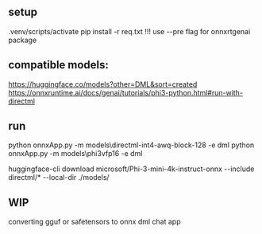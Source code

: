 
## setup
.venv/scripts/activate
pip install -r req.txt
!!! use --pre flag for onnxrtgenai package

## compatible models:
https://huggingface.co/models?other=DML&sort=created
https://onnxruntime.ai/docs/genai/tutorials/phi3-python.html#run-with-directml

## run
python onnxApp.py -m models\directml-int4-awq-block-128 -e dml
python onnxApp.py -m models\phi3vfp16 -e dml


huggingface-cli download microsoft/Phi-3-mini-4k-instruct-onnx --include directml/* --local-dir ./models/

## WIP
converting gguf or safetensors to onnx dml
chat app
